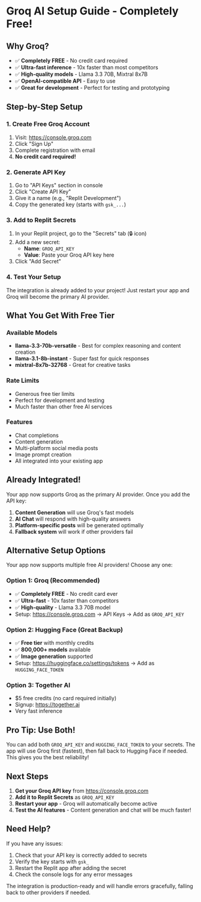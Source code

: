 # Groq AI Setup Guide - Completely Free!

## Why Groq?
- ✅ **Completely FREE** - No credit card required
- ✅ **Ultra-fast inference** - 10x faster than most competitors  
- ✅ **High-quality models** - Llama 3.3 70B, Mixtral 8x7B
- ✅ **OpenAI-compatible API** - Easy to use
- ✅ **Great for development** - Perfect for testing and prototyping

## Step-by-Step Setup

### 1. Create Free Groq Account
1. Visit: https://console.groq.com
2. Click "Sign Up" 
3. Complete registration with email
4. **No credit card required!**

### 2. Generate API Key
1. Go to "API Keys" section in console
2. Click "Create API Key"
3. Give it a name (e.g., "Replit Development")
4. Copy the generated key (starts with `gsk_...`)

### 3. Add to Replit Secrets
1. In your Replit project, go to the "Secrets" tab (🔒 icon)
2. Add a new secret:
   - **Name**: `GROQ_API_KEY`
   - **Value**: Paste your Groq API key here
3. Click "Add Secret"

### 4. Test Your Setup
The integration is already added to your project! Just restart your app and Groq will become the primary AI provider.

## What You Get With Free Tier

### Available Models
- **llama-3.3-70b-versatile** - Best for complex reasoning and content creation
- **llama-3.1-8b-instant** - Super fast for quick responses
- **mixtral-8x7b-32768** - Great for creative tasks

### Rate Limits
- Generous free tier limits
- Perfect for development and testing
- Much faster than other free AI services

### Features
- Chat completions
- Content generation
- Multi-platform social media posts
- Image prompt creation
- All integrated into your existing app

## Already Integrated!

Your app now supports Groq as the primary AI provider. Once you add the API key:

1. **Content Generation** will use Groq's fast models
2. **AI Chat** will respond with high-quality answers  
3. **Platform-specific posts** will be generated optimally
4. **Fallback system** will work if other providers fail

## Alternative Setup Options

Your app now supports multiple free AI providers! Choose any one:

### Option 1: Groq (Recommended)
- ✅ **Completely FREE** - No credit card ever
- ✅ **Ultra-fast** - 10x faster than competitors
- ✅ **High-quality** - Llama 3.3 70B model
- Setup: https://console.groq.com → API Keys → Add as `GROQ_API_KEY`

### Option 2: Hugging Face (Great Backup)
- ✅ **Free tier** with monthly credits
- ✅ **800,000+ models** available
- ✅ **Image generation** supported
- Setup: https://huggingface.co/settings/tokens → Add as `HUGGING_FACE_TOKEN`

### Option 3: Together AI
- $5 free credits (no card required initially)
- Signup: https://together.ai
- Very fast inference

## Pro Tip: Use Both!
You can add both `GROQ_API_KEY` and `HUGGING_FACE_TOKEN` to your secrets. The app will use Groq first (fastest), then fall back to Hugging Face if needed. This gives you the best reliability!

## Next Steps

1. **Get your Groq API key** from https://console.groq.com
2. **Add it to Replit Secrets** as `GROQ_API_KEY`
3. **Restart your app** - Groq will automatically become active
4. **Test the AI features** - Content generation and chat will be much faster!

## Need Help?

If you have any issues:
1. Check that your API key is correctly added to secrets
2. Verify the key starts with `gsk_`
3. Restart the Replit app after adding the secret
4. Check the console logs for any error messages

The integration is production-ready and will handle errors gracefully, falling back to other providers if needed.